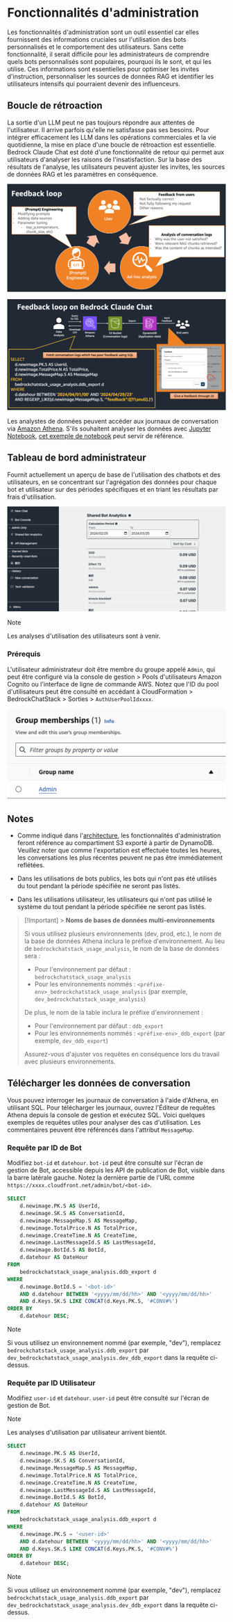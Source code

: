 # Fonctionnalités d'administration

Les fonctionnalités d'administration sont un outil essentiel car elles fournissent des informations cruciales sur l'utilisation des bots personnalisés et le comportement des utilisateurs. Sans cette fonctionnalité, il serait difficile pour les administrateurs de comprendre quels bots personnalisés sont populaires, pourquoi ils le sont, et qui les utilise. Ces informations sont essentielles pour optimiser les invites d'instruction, personnaliser les sources de données RAG et identifier les utilisateurs intensifs qui pourraient devenir des influenceurs.

## Boucle de rétroaction

La sortie d'un LLM peut ne pas toujours répondre aux attentes de l'utilisateur. Il arrive parfois qu'elle ne satisfasse pas ses besoins. Pour intégrer efficacement les LLM dans les opérations commerciales et la vie quotidienne, la mise en place d'une boucle de rétroaction est essentielle. Bedrock Claude Chat est doté d'une fonctionnalité de retour qui permet aux utilisateurs d'analyser les raisons de l'insatisfaction. Sur la base des résultats de l'analyse, les utilisateurs peuvent ajuster les invites, les sources de données RAG et les paramètres en conséquence.

![](./imgs/feedback_loop.png)

![](./imgs/feedback-using-claude-chat.png)

Les analystes de données peuvent accéder aux journaux de conversation via [Amazon Athena](https://aws.amazon.com/jp/athena/). S'ils souhaitent analyser les données avec [Jupyter Notebook](https://jupyter.org/), [cet exemple de notebook](../examples/notebooks/feedback_analysis_example.ipynb) peut servir de référence.

## Tableau de bord administrateur

Fournit actuellement un aperçu de base de l'utilisation des chatbots et des utilisateurs, en se concentrant sur l'agrégation des données pour chaque bot et utilisateur sur des périodes spécifiques et en triant les résultats par frais d'utilisation.

![](./imgs/admin_bot_analytics.png)

> [!Note]
> Les analyses d'utilisation des utilisateurs sont à venir.

### Prérequis

L'utilisateur administrateur doit être membre du groupe appelé `Admin`, qui peut être configuré via la console de gestion > Pools d'utilisateurs Amazon Cognito ou l'interface de ligne de commande AWS. Notez que l'ID du pool d'utilisateurs peut être consulté en accédant à CloudFormation > BedrockChatStack > Sorties > `AuthUserPoolIdxxxx`.

![](./imgs/group_membership_admin.png)

## Notes

- Comme indiqué dans l'[architecture](../README.md#architecture), les fonctionnalités d'administration feront référence au compartiment S3 exporté à partir de DynamoDB. Veuillez noter que comme l'exportation est effectuée toutes les heures, les conversations les plus récentes peuvent ne pas être immédiatement reflétées.

- Dans les utilisations de bots publics, les bots qui n'ont pas été utilisés du tout pendant la période spécifiée ne seront pas listés.

- Dans les utilisations utilisateur, les utilisateurs qui n'ont pas utilisé le système du tout pendant la période spécifiée ne seront pas listés.

> [!Important] > **Noms de bases de données multi-environnements**
>
> Si vous utilisez plusieurs environnements (dev, prod, etc.), le nom de la base de données Athena inclura le préfixe d'environnement. Au lieu de `bedrockchatstack_usage_analysis`, le nom de la base de données sera :
>
> - Pour l'environnement par défaut : `bedrockchatstack_usage_analysis`
> - Pour les environnements nommés : `<préfixe-env>_bedrockchatstack_usage_analysis` (par exemple, `dev_bedrockchatstack_usage_analysis`)
>
> De plus, le nom de la table inclura le préfixe d'environnement :
>
> - Pour l'environnement par défaut : `ddb_export`
> - Pour les environnements nommés : `<préfixe-env>_ddb_export` (par exemple, `dev_ddb_export`)
>
> Assurez-vous d'ajuster vos requêtes en conséquence lors du travail avec plusieurs environnements.

## Télécharger les données de conversation

Vous pouvez interroger les journaux de conversation à l'aide d'Athena, en utilisant SQL. Pour télécharger les journaux, ouvrez l'Éditeur de requêtes Athena depuis la console de gestion et exécutez SQL. Voici quelques exemples de requêtes utiles pour analyser des cas d'utilisation. Les commentaires peuvent être référencés dans l'attribut `MessageMap`.

### Requête par ID de Bot

Modifiez `bot-id` et `datehour`. `bot-id` peut être consulté sur l'écran de gestion de Bot, accessible depuis les API de publication de Bot, visible dans la barre latérale gauche. Notez la dernière partie de l'URL comme `https://xxxx.cloudfront.net/admin/bot/<bot-id>`.

```sql
SELECT
    d.newimage.PK.S AS UserId,
    d.newimage.SK.S AS ConversationId,
    d.newimage.MessageMap.S AS MessageMap,
    d.newimage.TotalPrice.N AS TotalPrice,
    d.newimage.CreateTime.N AS CreateTime,
    d.newimage.LastMessageId.S AS LastMessageId,
    d.newimage.BotId.S AS BotId,
    d.datehour AS DateHour
FROM
    bedrockchatstack_usage_analysis.ddb_export d
WHERE
    d.newimage.BotId.S = '<bot-id>'
    AND d.datehour BETWEEN '<yyyy/mm/dd/hh>' AND '<yyyy/mm/dd/hh>'
    AND d.Keys.SK.S LIKE CONCAT(d.Keys.PK.S, '#CONV#%')
ORDER BY
    d.datehour DESC;
```

> [!Note]
> Si vous utilisez un environnement nommé (par exemple, "dev"), remplacez `bedrockchatstack_usage_analysis.ddb_export` par `dev_bedrockchatstack_usage_analysis.dev_ddb_export` dans la requête ci-dessus.

### Requête par ID Utilisateur

Modifiez `user-id` et `datehour`. `user-id` peut être consulté sur l'écran de gestion de Bot.

> [!Note]
> Les analyses d'utilisation par utilisateur arrivent bientôt.

```sql
SELECT
    d.newimage.PK.S AS UserId,
    d.newimage.SK.S AS ConversationId,
    d.newimage.MessageMap.S AS MessageMap,
    d.newimage.TotalPrice.N AS TotalPrice,
    d.newimage.CreateTime.N AS CreateTime,
    d.newimage.LastMessageId.S AS LastMessageId,
    d.newimage.BotId.S AS BotId,
    d.datehour AS DateHour
FROM
    bedrockchatstack_usage_analysis.ddb_export d
WHERE
    d.newimage.PK.S = '<user-id>'
    AND d.datehour BETWEEN '<yyyy/mm/dd/hh>' AND '<yyyy/mm/dd/hh>'
    AND d.Keys.SK.S LIKE CONCAT(d.Keys.PK.S, '#CONV#%')
ORDER BY
    d.datehour DESC;
```

> [!Note]
> Si vous utilisez un environnement nommé (par exemple, "dev"), remplacez `bedrockchatstack_usage_analysis.ddb_export` par `dev_bedrockchatstack_usage_analysis.dev_ddb_export` dans la requête ci-dessus.